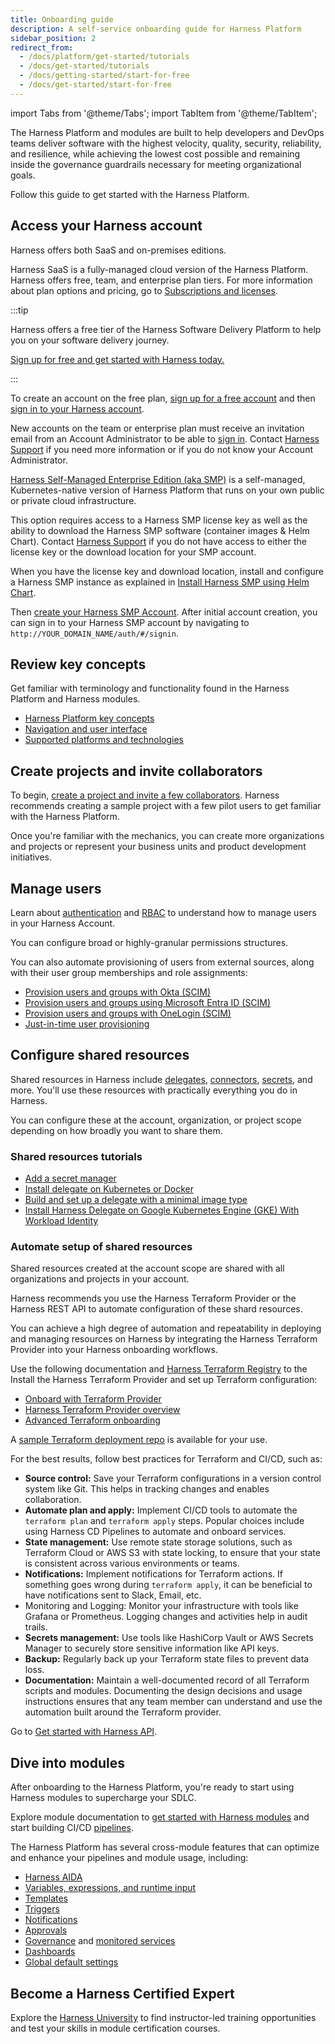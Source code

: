 ```yaml
---
title: Onboarding guide
description: A self-service onboarding guide for Harness Platform
sidebar_position: 2
redirect_from:
  - /docs/platform/get-started/tutorials
  - /docs/get-started/tutorials
  - /docs/getting-started/start-for-free
  - /docs/get-started/start-for-free
---
```


import Tabs from '@theme/Tabs';
import TabItem from '@theme/TabItem';

The Harness Platform and modules are built to help developers and DevOps teams deliver software with the highest velocity, quality, security, reliability, and resilience, while achieving the lowest cost possible and remaining inside the governance guardrails necessary for meeting organizational goals.

Follow this guide to get started with the Harness Platform.

## Access your Harness account

Harness offers both SaaS and on-premises editions.

<Tabs>
<TabItem value="saas" label="SaaS" default>

Harness SaaS is a fully-managed cloud version of the Harness Platform. Harness offers free, team, and enterprise plan tiers. For more information about plan options and pricing, go to [Subscriptions and licenses](./subscriptions-licenses/subscriptions.md).

:::tip

Harness offers a free tier of the Harness Software Delivery Platform to help you on your software delivery journey.

[Sign up for free and get started with Harness today.](https://app.harness.io/auth/#/signup/&?utm_source=website&utm_medium=harness-developer-hub&utm_campaign=plt-plg&utm_content=get-started)

:::

To create an account on the free plan, [sign up for a free account](https://app.harness.io/auth/#/signup/?module=cd&utm_medium=harness-developer-hub) and then [sign in to your Harness account](https://app.harness.io/auth/#/signin).

New accounts on the team or enterprise plan must receive an invitation email from an Account Administrator to be able to [sign in](https://app.harness.io/auth/#/signin). Contact [Harness Support](mailto:support@harness.io) if you need more information or if you do not know your Account Administrator.

</TabItem>
<TabItem value="smp" label="Self-Managed Enterprise Edition">

[Harness Self-Managed Enterprise Edition (aka SMP)](/docs/self-managed-enterprise-edition/get-started/onboarding-guide) is a self-managed, Kubernetes-native version of Harness Platform that runs on your own public or private cloud infrastructure.

This option requires access to a Harness SMP license key as well as the ability to download the Harness SMP software (container images & Helm Chart). Contact [Harness Support](mailto:support@harness.io) if you do not have access to either the license key or the download location for your SMP account.

When you have the license key and download location, install and configure a Harness SMP instance as explained in [Install Harness SMP using Helm Chart](/docs/self-managed-enterprise-edition/install/install-using-helm).

Then [create your Harness SMP Account](/docs/self-managed-enterprise-edition/get-started/onboarding-guide#create-your-harness-account). After initial account creation, you can sign in to your Harness SMP account by navigating to `http://YOUR_DOMAIN_NAME/auth/#/signin`.

</TabItem>
</Tabs>

## Review key concepts

Get familiar with terminology and functionality found in the Harness Platform and Harness modules.

* [Harness Platform key concepts](/docs/platform/get-started/key-concepts)
* [Navigation and user interface](/docs/platform/get-started/harness-ui-overview)
* [Supported platforms and technologies](/docs/platform/platform-whats-supported)

## Create projects and invite collaborators

To begin, [create a project and invite a few collaborators](/docs/platform/organizations-and-projects/create-an-organization). Harness recommends creating a sample project with a few pilot users to get familiar with the Harness Platform.

Once you're familiar with the mechanics, you can create more organizations and projects or represent your business units and product development initiatives.

## Manage users

Learn about [authentication](/docs/platform/authentication/authentication-overview) and [RBAC](/docs/platform/role-based-access-control/rbac-in-harness) to understand how to manage users in your Harness Account.

You can configure broad or highly-granular permissions structures.

You can also automate provisioning of users from external sources, along with their user group memberships and role assignments:

- [Provision users and groups with Okta (SCIM)](/docs/platform/role-based-access-control/provision-users-with-okta-scim)
- [Provision users and groups using Microsoft Entra ID (SCIM)](/docs/platform/role-based-access-control/provision-users-and-groups-using-azure-ad-scim)
- [Provision users and groups with OneLogin (SCIM)](/docs/platform/role-based-access-control/provision-users-and-groups-with-one-login-scim)
- [Just-in-time user provisioning](/docs/platform/role-based-access-control/provision-use-jit)

## Configure shared resources

Shared resources in Harness include [delegates](/docs/platform/delegates/delegate-concepts/delegate-overview), [connectors](/docs/category/connectors), [secrets](/docs/platform/secrets/secrets-management/harness-secret-manager-overview), and more. You'll use these resources with practically everything you do in Harness.

You can configure these at the account, organization, or project scope depending on how broadly you want to share them.

### Shared resources tutorials

- [Add a secret manager](/docs/platform/get-started/tutorials/add-secrets-manager.md)
- [Install delegate on Kubernetes or Docker](/docs/platform/get-started/tutorials/install-delegate)
- [Build and set up a delegate with a minimal image type](/docs/platform/delegates/install-delegates/build-custom-delegate-images-with-third-party-tools)
- [Install Harness Delegate on Google Kubernetes Engine (GKE) With Workload Identity](/docs/platform/delegates/install-delegates/gke-workload-identity)

### Automate setup of shared resources

Shared resources created at the account scope are shared with all organizations and projects in your account.

Harness recommends you use the Harness Terraform Provider or the Harness REST API to automate configuration of these shard resources.

<Tabs>
<TabItem value="terraform" label="Terraform Provider" default>

You can achieve a high degree of automation and repeatability in deploying and managing resources on Harness by integrating the Harness Terraform Provider into your Harness onboarding workflows.

Use the following documentation and [Harness Terraform Registry](https://registry.terraform.io/providers/harness/harness) to the Install the Harness Terraform Provider and set up Terraform configuration:

- [Onboard with Terraform Provider](/docs/platform/get-started/tutorials/onboard-terraform-provider)
- [Harness Terraform Provider overview](/docs/platform/automation/terraform/harness-terraform-provider-overview)
- [Advanced Terraform onboarding](/docs/platform/automation/terraform/advanced-terraform-onboarding)

A [sample Terraform deployment repo](https://github.com/harness-community/solutions-architecture/tree/main/terraform-development-factory) is available for your use.

For the best results, follow best practices for Terraform and CI/CD, such as:

- **Source control:** Save your Terraform configurations in a version control system like Git. This helps in tracking changes and enables collaboration.
- **Automate plan and apply:** Implement CI/CD tools to automate the `terraform plan` and `terraform apply` steps. Popular choices include using Harness CD Pipelines to automate and onboard services. 
- **State management:** Use remote state storage solutions, such as Terraform Cloud or AWS S3 with state locking, to ensure that your state is consistent across various environments or teams.
- **Notifications:** Implement notifications for Terraform actions. If something goes wrong during `terraform apply`, it can be beneficial to have notifications sent to Slack, Email, etc.
- Monitoring and Logging: Monitor your infrastructure with tools like Grafana or Prometheus. Logging changes and activities help in audit trails.
- **Secrets management:** Use tools like HashiCorp Vault or AWS Secrets Manager to securely store sensitive information like API keys.
- **Backup:** Regularly back up your Terraform state files to prevent data loss.
- **Documentation:** Maintain a well-documented record of all Terraform scripts and modules. Documenting the design decisions and usage instructions ensures that any team member can understand and use the automation built around the Terraform provider.

</TabItem>
<TabItem value="api" label="Harness API">

Go to [Get started with Harness API](/docs/platform/automation/api/api-quickstart).

</TabItem>
</Tabs>

## Dive into modules

After onboarding to the Harness Platform, you're ready to start using Harness modules to supercharge your SDLC.

Explore module documentation to [get started with Harness modules](https://developer.harness.io/) and start building CI/CD [pipelines](/docs/category/pipelines).

The Harness Platform has several cross-module features that can optimize and enhance your pipelines and module usage, including:

* [Harness AIDA](/docs/platform/harness-aida/aida-overview)
* [Variables, expressions, and runtime input](/docs/platform/variables-and-expressions/runtime-inputs)
* [Templates](/docs/platform/templates/template)
* [Triggers](/docs/platform/triggers/triggers-overview)
* [Notifications](/docs/platform/notifications/notification-settings)
* [Approvals](/docs/platform/approvals/approvals-tutorial)
* [Governance](/docs/category/governance-1) and [monitored services](/docs/platform/monitored-service)
* [Dashboards](/docs/platform/dashboards/dashboards-overview)
* [Global default settings](/docs/platform/settings/default-settings)

## Become a Harness Certified Expert

Explore the [Harness University](https://developer.harness.io/university) to find instructor-led training opportunities and test your skills in module certification courses.
